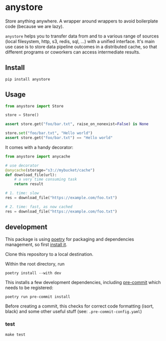 # anystore

Store anything anywhere. A wrapper around wrappers to avoid boilerplate code (because we are lazy).

`anystore` helps you to transfer data from and to a various range of sources (local filesystem, http, s3, redis, sql, ...) with a unified interface. It's main use case is to store data pipeline outcomes in a distributed cache, so that different programs or coworkers can access intermediate results.

## Install

    pip install anystore

## Usage

```python
from anystore import Store

store = Store()

assert store.get("foo/bar.txt", raise_on_nonexist=False) is None

store.set("foo/bar.txt", "Hello world")
assert store.get("foo/bar.txt") == "Hello world"
```

It comes with a handy decorator:


```python
from anystore import anycache

# use decorator
@anycache(storage="s3://mybucket/cache")
def download_file(url):
    # a very time consuming task
    return result

# 1. time: slow
res = download_file("https://example.com/foo.txt")

# 2. time: fast, as now cached
res = download_file("https://example.com/foo.txt")
```


## development

This package is using [poetry](https://python-poetry.org/) for packaging and dependencies management, so first [install it](https://python-poetry.org/docs/#installation).

Clone this repository to a local destination.

Within the root directory, run

    poetry install --with dev

This installs a few development dependencies, including [pre-commit](https://pre-commit.com/) which needs to be registered:

    poetry run pre-commit install

Before creating a commit, this checks for correct code formatting (isort, black) and some other useful stuff (see: `.pre-commit-config.yaml`)

### test

    make test
